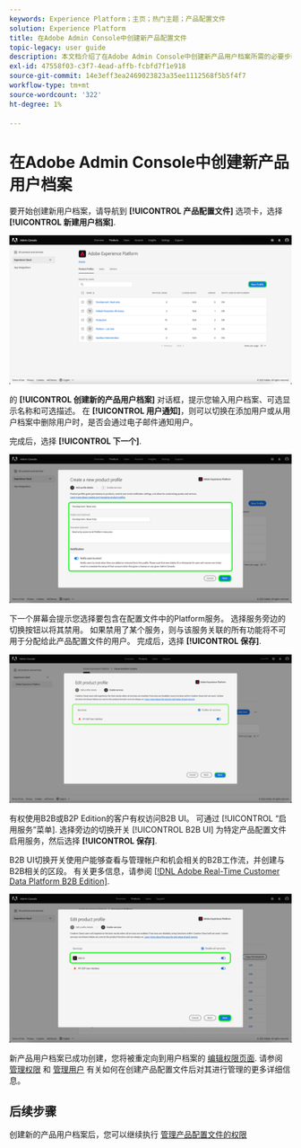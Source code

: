 ```yaml
---
keywords: Experience Platform；主页；热门主题；产品配置文件
solution: Experience Platform
title: 在Adobe Admin Console中创建新产品配置文件
topic-legacy: user guide
description: 本文档介绍了在Adobe Admin Console中创建新产品用户档案所需的必要步骤。 要开始创建新配置文件，请导航到产品配置文件选项卡，然后单击新建配置文件。
exl-id: 47558f03-c3f7-4ead-affb-fcbfd7f1e918
source-git-commit: 14e3eff3ea2469023823a35ee1112568f5b5f4f7
workflow-type: tm+mt
source-wordcount: '322'
ht-degree: 1%

---
```


# 在Adobe Admin Console中创建新产品用户档案

要开始创建新用户档案，请导航到 **[!UICONTROL 产品配置文件]** 选项卡，选择 **[!UICONTROL 新建用户档案]**.

![新配置文件](../images/new-profile.png)

的 **[!UICONTROL 创建新的产品用户档案]** 对话框，提示您输入用户档案、可选显示名称和可选描述。 在 **[!UICONTROL 用户通知]**，则可以切换在添加用户或从用户档案中删除用户时，是否会通过电子邮件通知用户。

完成后，选择 **[!UICONTROL 下一个]**.

![create-new-product-profile](../images/create-new-product-profile.png)

下一个屏幕会提示您选择要包含在配置文件中的Platform服务。 选择服务旁边的切换按钮以将其禁用。 如果禁用了某个服务，则与该服务关联的所有功能将不可用于分配给此产品配置文件的用户。 完成后，选择 **[!UICONTROL 保存]**.

![enable-services](../images/enable-services.png)

有权使用B2B或B2P Edition的客户有权访问B2B UI。 可通过 [!UICONTROL “启用服务”菜单]. 选择旁边的切换开关 [!UICONTROL B2B UI] 为特定产品配置文件启用服务，然后选择 **[!UICONTROL 保存]**.

B2B UI切换开关使用户能够查看与管理帐户和机会相关的B2B工作流，并创建与B2B相关的区段。 有关更多信息，请参阅 [[!DNL Adobe Real-Time Customer Data Platform B2B Edition]](../../rtcdp/b2b-overview.md).

![enable-b2b](../images/enable-b2b.png)

新产品用户档案已成功创建，您将被重定向到用户档案的 [编辑权限页面](#edit-permissions). 请参阅 [管理权限](#manage-permissions-for-a-product-profile) 和 [管理用户](#manage-users-for-a-product-profile) 有关如何在创建产品配置文件后对其进行管理的更多详细信息。

## 后续步骤

创建新的产品用户档案后，您可以继续执行 [管理产品配置文件的权限](permissions.md)
